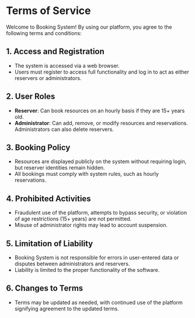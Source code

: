 # Terms of Service

Welcome to Booking System! By using our platform, you agree to the following terms and conditions:

## 1. Access and Registration
- The system is accessed via a web browser.
- Users must register to access full functionality and log in to act as either reservers or administrators.

## 2. User Roles
- **Reserver**: Can book resources on an hourly basis if they are 15+ years old.
- **Administrator**: Can add, remove, or modify resources and reservations. Administrators can also delete reservers.

## 3. Booking Policy
- Resources are displayed publicly on the system without requiring login, but reserver identities remain hidden.
- All bookings must comply with system rules, such as hourly reservations.

## 4. Prohibited Activities
- Fraudulent use of the platform, attempts to bypass security, or violation of age restrictions (15+ years) are not permitted.
- Misuse of administrator rights may lead to account suspension.

## 5. Limitation of Liability
- Booking System is not responsible for errors in user-entered data or disputes between administrators and reservers.
- Liability is limited to the proper functionality of the software.

## 6. Changes to Terms
- Terms may be updated as needed, with continued use of the platform signifying agreement to the updated terms.
